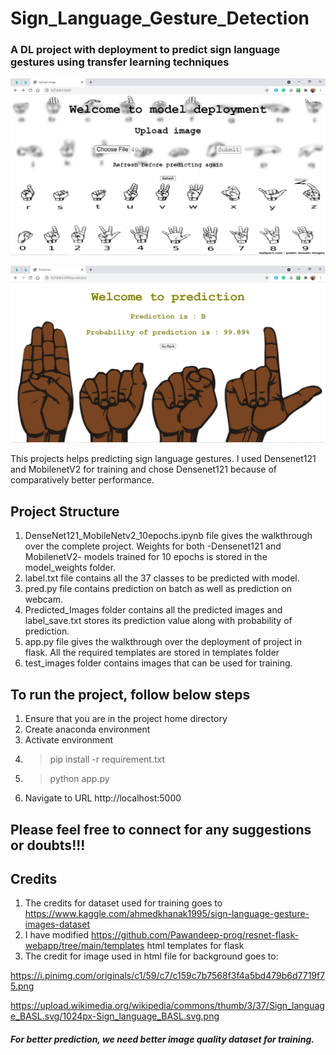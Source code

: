# Sign_Language_Gesture_Detection

### A DL project with deployment to predict sign language gestures using transfer learning techniques

![Home Page](https://github.com/tshr-d-dragon/Sign_Language_Gesture_Detection/blob/main/templates/Screenshot%20(134).png)

![Prediction Page](https://github.com/tshr-d-dragon/Sign_Language_Gesture_Detection/blob/main/templates/Screenshot%20(133).png)

This projects helps predicting sign language gestures. 
I used Densenet121 and MobilenetV2 for training and chose Densenet121 because of comparatively better performance.

## Project Structure
1. DenseNet121_MobileNetv2_10epochs.ipynb file gives the walkthrough over the complete project. Weights for both -Densenet121 and MobilenetV2- models trained for 10 epochs is stored in the model_weights folder.   
2. label.txt file contains all the 37 classes to be predicted with model.
3. pred.py file contains prediction on batch as well as prediction on webcam.
4. Predicted_Images folder contains all the predicted images and label_save.txt stores its prediction value along with probability of prediction.
5. app.py file gives the walkthrough over the deployment of project in flask. All the required templates are stored in templates folder
6. test_images folder contains images that can be used for training.

## To run the project, follow below steps
1. Ensure that you are in the project home directory
2. Create anaconda environment
3. Activate environment
4. >pip install -r requirement.txt
5. >python app.py
6. Navigate to URL http://localhost:5000

## Please feel free to connect for any suggestions or doubts!!!

## Credits
1. The credits for dataset used for training goes to https://www.kaggle.com/ahmedkhanak1995/sign-language-gesture-images-dataset
2. I have modified https://github.com/Pawandeep-prog/resnet-flask-webapp/tree/main/templates html templates for flask
3. The credit for image used in html file for background goes to: 

https://i.pinimg.com/originals/c1/59/c7/c159c7b7568f3f4a5bd479b6d7719f75.png

https://upload.wikimedia.org/wikipedia/commons/thumb/3/37/Sign_language_BASL.svg/1024px-Sign_language_BASL.svg.png
  
  
##### For better prediction, we need better image quality dataset for training.
